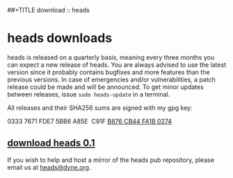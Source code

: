##+TITLE download :: heads

heads downloads
===============

heads is released on a quarterly basis, meaning every three months you
can expect a new release of heads. You are always advised to use the
latest version since it probably contains bugfixes and more features
than the previous versions. In case of emergencies and/or
vulnerabilities, a patch release could be made and will be announced.
To get minor updates between releases, issue `sudo heads-update` in a
terminal.

All releases and their SHA256 sums are signed with my gpg key:

0333 7671 FDE7 5BB6 A85E&nbsp;&nbsp;C91F [B876 CB44 FA1B 0274](/fa1b0274.asc)

## [download heads 0.1](https://files.dyne.org/heads/)

If you wish to help and host a mirror of the heads pub repository,
please email us at [heads@dyne.org](mailto:heads@dyne.org).
